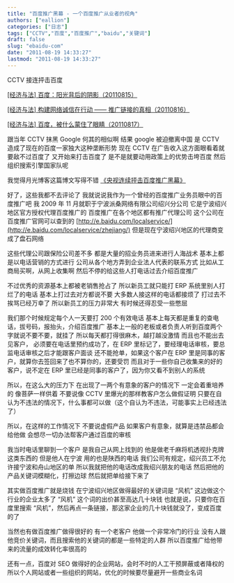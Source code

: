 ```yaml
---
title: "百度推广黑幕 - 一个百度推广从业者的视角"
authors: ["eallion"]
categories: ["日志"]
tags: ["CCTV","百度","百度推广","baidu","关键词"]
draft: false
slug: "ebaidu-com"
date: "2011-08-19 14:33:27"
lastmod: "2011-08-19 14:33:27"
---
```


CCTV 接连抨击百度

  [[经济与法] 百度：阳光背后的阴影（20110815）](http://jingji.cntv.cn/20110815/107680.shtml)

  [[经济与法] 构建网络诚信在行动 —— 推广链接的真相（20110816）](http://jingji.cntv.cn/20110816/113398.shtml)

  [[经济与法] 百度，被什么蒙住了眼睛（20110817）](http://jingji.cntv.cn/20110817/116725.shtml)

跟当年 CCTV 抹黑 Google 何其的相似啊
结果 google 被迫撤离中国
是 CCTV 造成了现在的百度一家独大这种垄断形势
现在 CCTV 在广告收入这方面眼看着就要敌不过百度了
又开始来打击百度了
是不是就要动用政策上的优势击垮百度
然后组织搜索引擎国家队呢

我觉得月光博客这篇博文写得不错 [《央视连续抨击百度推广黑幕》](http://www.williamlong.info/archives/2775.html)

好了，这些我都不去评论了
我就说说我作为一个曾经的百度推广业务员眼中的百度推广吧
我 2009 年 11 月就职于宁波派桑网络有限公司绍兴分公司
它是宁波绍兴地区官方授权代理百度推广的
百度推广在各个地区都有推广代理公司
这个公司在百度推广官网可以查到的 [http://e.baidu.com/localservice/](http://e.baidu.com/localservice/zhejiang/)
但是现在宁波绍兴地区的代理商变成了盘石网络

这些代理公司跟保险公司差不多
都是大量的招业务员进来进行人海战术
基本上都是以电话营销的方式进行
公司从各个地方弄到企业法人代表的联系方式
比如从工商局买啊，从网上收集啊
然后不停的给这些人打电话过去介绍百度推广

不过优秀的资源基本上都被老销售抢占了
所以新员工就只能打 ERP 系统里别人打烂了的电话
基本上打过去对方都说不要
大多数人接这样的电话都接烦了
打过去不挨骂已经万幸了
所以新员工的压力非常大
有时候还得忍受一些憋屈

我们那个时候规定每个人一天要打 200 个有效电话
基本上每天都是重复的查电话，拔号码，报抬头，介绍百度推广
基本上一般的老板或者负责人听到百度两个字就说不要不要，就挂了
所以每天都打得很麻木，越打越没激情
而且也不能出去见客户，
必须要在电话里预约成功了，在 ERP 里标记了，要经理电话审核，要总监电话审核之后才能跟客户面谈
还不能抢单，如果这个客户在 ERP 里是同事的客户，就算你去签回来了也不算你的，还要受罚
而且对于一些你自己收集来的好的客户，说不定在 ERP 里已经是同事的客户了，因为你又看不到别人的系统

所以，在这么大的压力下
在出现了一两个有意象的客户的情况下
一定会着重培养的
像菩萨一样供着
不要说像 CCTV 里爆光的那样教客户怎么做假证明
只要在自认为不违法的情况下，什么事都可以做（这个自认为不违法，可能事实上已经违法了）

所以，在这样的工作情况下
不要说虚假产品
如果客户有意象，就算是违禁品都会给他做
会想尽一切办法帮客户通过百度的审核

我当时电话里聊到一个客户
是我自己从网上找到的
他是做老千麻将机透视扑克牌这类东西的
但是他人在宁波
用的也是陕西的电话
我们公司有规定，绍兴员工不允许接宁波和舟山地区的单
所以我就把他的电话改成我绍兴朋友的电话
然后把他的产品关键词模糊化，打擦边球
然后就把单给接下来了

其实做百度推广就是烧钱
在宁波绍兴地区做得最好的关键词是 “风机”
这边做这个行业的企业太多了
“风机” 这个词的出价甚至高达几十块钱
也就是说，只要你在百度里搜索 “风机”，然后再点一条链接，那这家企业的几十块钱就没了，变成百度的了

当然也有做百度推广做得很好的
有一个老客户
他做一个非常冷门的行业
没有人跟他竞价关键词，而且搜索他的关键词的都是一些特定的人群
所以百度推广给他带来的流量的成效转化率很高的

还有一点，百度对 SEO 做得好的企业网站，会时不时的人工干预屏蔽或者降权的
所以个人网站或者一些组织的网站，优化的时候要尽量避开一些商业名词
